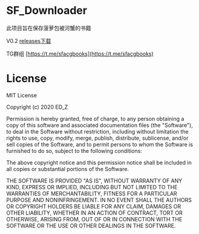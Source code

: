 # SF_Downloader
此项目旨在保存菠萝包被河蟹的书籍


V0.2  [releases下载](https://github.com/edmund-zhao/SF_Downloader/releases)

TG群组 [https://t.me/sfacgbooks](https://t.me/sfacgbooks)



# License

MIT License

Copyright (c) 2020 ED_Z

Permission is hereby granted, free of charge, to any person obtaining a copy
of this software and associated documentation files (the "Software"), to deal
in the Software without restriction, including without limitation the rights
to use, copy, modify, merge, publish, distribute, sublicense, and/or sell
copies of the Software, and to permit persons to whom the Software is
furnished to do so, subject to the following conditions:

The above copyright notice and this permission notice shall be included in all
copies or substantial portions of the Software.

THE SOFTWARE IS PROVIDED "AS IS", WITHOUT WARRANTY OF ANY KIND, EXPRESS OR
IMPLIED, INCLUDING BUT NOT LIMITED TO THE WARRANTIES OF MERCHANTABILITY,
FITNESS FOR A PARTICULAR PURPOSE AND NONINFRINGEMENT. IN NO EVENT SHALL THE
AUTHORS OR COPYRIGHT HOLDERS BE LIABLE FOR ANY CLAIM, DAMAGES OR OTHER
LIABILITY, WHETHER IN AN ACTION OF CONTRACT, TORT OR OTHERWISE, ARISING FROM,
OUT OF OR IN CONNECTION WITH THE SOFTWARE OR THE USE OR OTHER DEALINGS IN THE
SOFTWARE.
